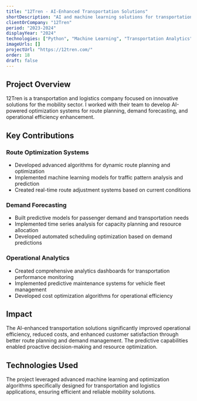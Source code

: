 ```yaml
---
title: "12Tren - AI-Enhanced Transportation Solutions"
shortDescription: "AI and machine learning solutions for transportation and logistics optimization"
clientOrCompany: "12Tren"
period: "2023-2024"
displayYear: "2024"
technologies: ["Python", "Machine Learning", "Transportation Analytics", "Route Optimization", "Predictive Analytics", "Logistics"]
imageUrls: []
projectUrl: "https://12tren.com/"
order: 18
draft: false
---
```


## Project Overview

12Tren is a transportation and logistics company focused on innovative solutions for the mobility sector. I worked with their team to develop AI-powered optimization systems for route planning, demand forecasting, and operational efficiency enhancement.

## Key Contributions

### Route Optimization Systems
- Developed advanced algorithms for dynamic route planning and optimization
- Implemented machine learning models for traffic pattern analysis and prediction
- Created real-time route adjustment systems based on current conditions

### Demand Forecasting
- Built predictive models for passenger demand and transportation needs
- Implemented time series analysis for capacity planning and resource allocation
- Developed automated scheduling optimization based on demand predictions

### Operational Analytics
- Created comprehensive analytics dashboards for transportation performance monitoring
- Implemented predictive maintenance systems for vehicle fleet management
- Developed cost optimization algorithms for operational efficiency

## Impact

The AI-enhanced transportation solutions significantly improved operational efficiency, reduced costs, and enhanced customer satisfaction through better route planning and demand management. The predictive capabilities enabled proactive decision-making and resource optimization.

## Technologies Used

The project leveraged advanced machine learning and optimization algorithms specifically designed for transportation and logistics applications, ensuring efficient and reliable mobility solutions. 